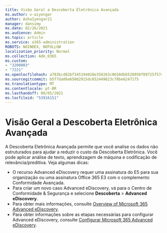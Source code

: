 ```yaml
---
title: Visão Geral a Descoberta Eletrônica Avançada
ms.author: v-aiyengar
author: AshaIyengar21
manager: dansimp
ms.date: 02/26/2021
ms.audience: Admin
ms.topic: article
ms.service: o365-administration
ROBOTS: NOINDEX, NOFOLLOW
localization_priority: Normal
ms.collection: Adm_O365
ms.custom:
- "3200003"
- "7221"
ms.openlocfilehash: a703bcd82bf345194028e350263c0650dbb520950f89725f57442c9c8c22035c
ms.sourcegitcommit: b5f7da89a650d2915dc652449623c78be6247175
ms.translationtype: MT
ms.contentlocale: pt-BR
ms.lasthandoff: 08/05/2021
ms.locfileid: "53916151"
---
```

# <a name="overview-of-advanced-ediscovery"></a>Visão Geral a Descoberta Eletrônica Avançada

A Descoberta Eletrônica Avançada permite que você analise os dados não estruturados para ajudar a reduzir o custo da Descoberta Eletrônica. Você pode aplicar análise de texto, aprendizagem de máquina e codificação de relevância/preditiva. Veja algumas dicas:

- O recurso Advanced eDiscovery requer uma assinatura do E5 para sua organização ou uma assinatura Office 365 E3 com o complemento Conformidade Avançada.
- Para criar um novo caso Advanced eDiscovery, [](https://go.microsoft.com/fwlink/p/?linkid=2077143) vá para o Centro de Conformidade & Segurança e selecione **Descoberta**  >  **Advanced eDiscovery**.
- Para obter mais informações, consulte [Overview of Microsoft 365 Advanced eDiscovery](https://go.microsoft.com/fwlink/?linkid=2101588).
- Para obter informações sobre as etapas necessárias para configurar Advanced eDiscovery, consulte [Configurar Microsoft 365 Advanced eDiscovery](https://go.microsoft.com/fwlink/?linkid=2122672).
